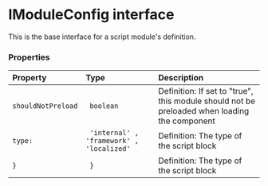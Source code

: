 # IModuleConfig interface

This is the base interface for a script module's definition. 




### Properties

| Property	   | Type	| Description|
|:-------------|:-------|:-----------|
|`shouldNotPreload`      |` boolean` | Definition: If set to "true", this module should not be preloaded when loading the component |
|`type:`      |` 'internal' , 'framework' , 'localized'` | Definition: The type of the script block |
|`}`      |` }` | Definition: The type of the script block |




